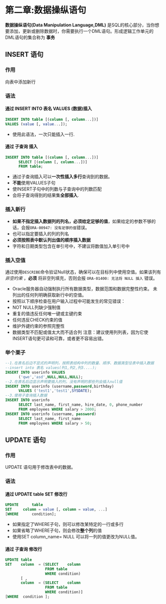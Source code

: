 # 第二章:数据操纵语句
**数据操纵语句(Data Manipulation Language,DML)** 是SQL的核心部分，当你想要添加，更新或删除数据时，你需要执行一个DML语句。形成逻辑工作单元的DML语句的集合称为 **事务**
## INSERT 语句
### 作用
向表中添加新行
### 语法
#### 通过 INSERT INTO 表名 VALUES (数据)插入
```sql
INSERT INTO	table [(column [, column...])]
VALUES (value [, value...]);
```
- 使用此语法，一次只能插入一行.
#### 通过 子查询 插入
```sql
INSERT INTO	table [(column [, column...])]
      SELECT [(column [, column...])]
      FROM table;
```
- 通过子查询插入可以**一次性插入多行**查询到的数据。
- **不能**使用VALUES子句
- 使INSERT子句中的列数与子查询中的列数匹配
- 会将子查询得到的结果集**全部插入**.
### 插入新行
- **如果不指定插入数据列的列名，必须给定足够的值**，如果给定的参数不够的话，会报`ORA-00947: 没有足够的值`错误。
- 也可以指定要插入的列的列名
- **必须按照表中默认列出值的顺序插入数据**
- 字符和日期类型包含在单引号中，不建议将数值加入单引号中
### 插入空值
通过使用`DESCRIBE`命令验证Null状态，确保可以在目标列中使用空值。如果该列有 *非空约束* ，**必须** 将非空列填充，否则会报 `ORA-01400: 无法将 NULL 插入` 错误。
-  Oracle服务器自动强制执行所有数据类型，数据范围和数据完整性约束。 未列出的任何列明确获取新行中的空值。
- 按照以下顺序检查在用户输入过程中可能发生的常见错误：
- NOT NULL列缺少强制值
- 重复的值违反任何唯一键或主键约束
- 任何违反CHECK约束的值
- 维护外键约束的参照完整性
- 数据类型不匹配或值太大而不适合列
注意：建议使用列列表，因为它使INSERT语句更可读和可靠，或者更不容易出错。
### 举个栗子
```sql
--1.在表名后边不显式的声明列，按照表结构中列的数量、顺序、数据类型往表中插入数据
--insert into 表名 values(列1,列2,列3....);
INSERT INTO userinfo VALUES
      ('qwe','asd',NULL,NULL,NULL);
--2.在表名后边显示声明要插入的列，没有声明的那些列会插入null值
INSERT INTO userinfo (username,password,birthday)
      VALUES ('test1','test1',SYSDATE);
--3.使用子查询插入数据
INSERT INTO userinfo
      SELECT last_name, first_name, hire_date, 0, phone_number
      FROM employees WHERE salary > 2000;
INSERT INTO userinfo (username, password)
      SELECT last_name, first_name
      FROM employees WHERE salary > 50;
```
## UPDATE 语句
### 作用
UPDATE 语句用于修改表中的数据。
### 语法
#### 通过 UPDATE table SET 修改行
```sql
UPDATE		table
SET		column = value [, column = value, ...]
[WHERE 		condition];
```
- 如果指定了WHERE子句，则可以修改某特定的一行或多行
- 如果省略了WHERE子句，则会修改**整个列**的值
- 使用SET column_name= NULL 可以将一列的值更改为NULL值。
#### 通过 子查询 修改行
```sql
UPDATE table
SET    column  = (SELECT	column
                  FROM table
                  WHERE condition)
       [ ,
       column  = (SELECT	column
                  FROM table
                  WHERE condition)]
[WHERE  condition ];
```
